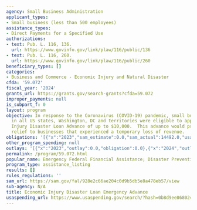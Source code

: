 ```yaml
---
agency: Small Business Administration
applicant_types:
- Small business (less than 500 employees)
assistance_types:
- Direct Payments for a Specified Use
authorizations:
- text: Pub. L. 116, 136.
  url: https://www.govinfo.gov/link/plaw/116/public/136
- text: Pub. L. 116, 260.
  url: https://www.govinfo.gov/link/plaw/116/public/260
beneficiary_types: []
categories:
- Business and Commerce - Economic Injury and Natural Disaster
cfda: '59.072'
fiscal_year: '2024'
grants_url: https://grants.gov/search-grants?cfda=59.072
improper_payments: null
is_subpart_f: 0
layout: program
objective: In response to the Coronavirus (COVID-19) pandemic, small business owners
  in all US states, Washington, DC and territories were eligible to apply for an Economic
  Injury Disaster Loan Advance of up to $10,000.  This advance would provide economic
  relief to businesses that experienced a temporary loss of revenue.
obligations: '[{"x":"2023","sam_estimate":0.0,"sam_actual":14492.0,"usa_spending_actual":-2042948.91},{"x":"2024","sam_estimate":0.0,"sam_actual":0.0,"usa_spending_actual":-4937853.8},{"x":"2025","sam_estimate":0.0,"sam_actual":0.0,"usa_spending_actual":-2527770.92}]'
other_program_spending: null
outlays: '[{"x":"2023","outlay":0.0,"obligation":0.0},{"x":"2024","outlay":0.0,"obligation":0.0},{"x":"2025","outlay":0.0,"obligation":0.0}]'
permalink: /program/59.072.html
popular_name: Emergency Federal Financial Assistance; Disaster Prevention and Relief
program_type: assistance_listing
results: []
rules_regulations: ''
sam_url: https://sam.gov/fal/928e2c66ae204c0d9b5db5e8a478eb57/view
sub-agency: N/A
title: Economic Injury Disaster Loan Emergency Advance
usaspending_url: https://www.usaspending.gov/search/?hash=0b8d9ee868024c2b3e13d31e9aade8c4
---
```

